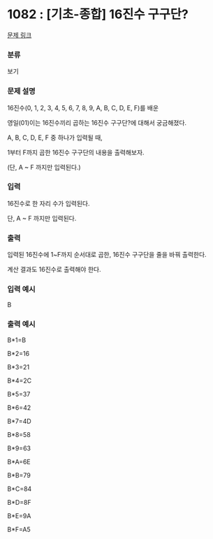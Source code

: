 # 1082 : [기초-종합] 16진수 구구단?

[문제 링크](https://www.codeup.kr/problem.php?id=1082)

### 분류

보기

### 문제 설명

<p>16진수(0, 1, 2, 3, 4, 5, 6, 7, 8, 9, A, B, C, D, E, F)를 배운</p>
<p>영일(01)이는 16진수끼리 곱하는 16진수 구구단?에 대해서 궁금해졌다.</p>

<p>A, B, C, D, E, F 중 하나가 입력될 때,</p>
<p>1부터 F까지 곱한 16진수 구구단의 내용을 출력해보자.</p>
<p>(단, A ~ F 까지만 입력된다.)</p>



### 입력

<p>16진수로 한 자리 수가 입력된다.</p>
<p>단, A ~ F 까지만 입력된다.</p>



### 출력

<p>입력된 16진수에 1~F까지 순서대로 곱한, 16진수 구구단을 줄을 바꿔 출력한다.</p>
<p>계산 결과도 16진수로 출력해야 한다.</p>


### 입력 예시

<p>B</p>

### 출력 예시

<p>B*1=B</p>
<p>B*2=16</p>
<p>B*3=21</p>
<p>B*4=2C</p>
<p>B*5=37</p>
<p>B*6=42</p>
<p>B*7=4D</p>
<p>B*8=58</p>
<p>B*9=63</p>
<p>B*A=6E</p>
<p>B*B=79</p>
<p>B*C=84</p>
<p>B*D=8F</p>
<p>B*E=9A</p>
<p>B*F=A5</p>
